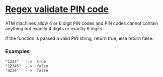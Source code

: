 # [Regex validate PIN code](https://www.codewars.com/kata/55f8a9c06c018a0d6e000132) #

ATM machines allow 4 or 6 digit PIN codes and PIN codes cannot contain anything but exactly 4 digits or exactly 6 digits.

If the function is passed a valid PIN string, return true, else return false.

### Examples ###

    "1234"   -->  true
    "12345"  -->  false
    "a234"   -->  false
